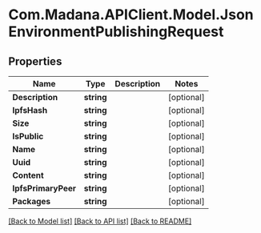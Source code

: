 
# Com.Madana.APIClient.Model.JsonEnvironmentPublishingRequest

## Properties

Name | Type | Description | Notes
------------ | ------------- | ------------- | -------------
**Description** | **string** |  | [optional] 
**IpfsHash** | **string** |  | [optional] 
**Size** | **string** |  | [optional] 
**IsPublic** | **string** |  | [optional] 
**Name** | **string** |  | [optional] 
**Uuid** | **string** |  | [optional] 
**Content** | **string** |  | [optional] 
**IpfsPrimaryPeer** | **string** |  | [optional] 
**Packages** | **string** |  | [optional] 

[[Back to Model list]](../README.md#documentation-for-models)
[[Back to API list]](../README.md#documentation-for-api-endpoints)
[[Back to README]](../README.md)

